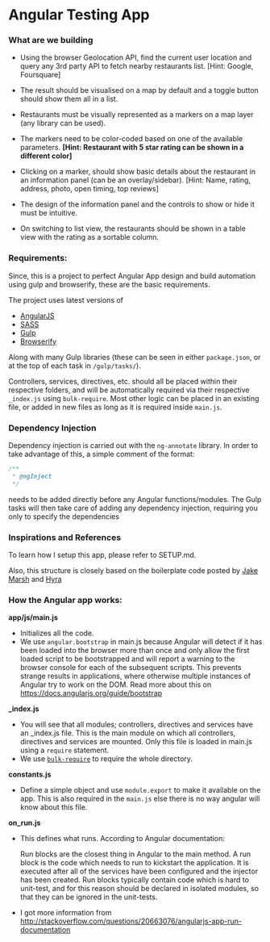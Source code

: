 # Angular Testing App

### What are we building

* Using the browser Geolocation API, find the current user location and query any 3rd party API to fetch nearby restaurants list. [Hint: Google, Foursquare]

* The result should be visualised on a map by default and a toggle button should show them all in a list.

* Restaurants must be visually represented as a markers on a map layer (any library can be used).

* The markers need to be color-coded based on one of the available parameters. __[Hint: Restaurant with 5 star rating can be shown in a different color]__

* Clicking on a marker, should show basic details about the restaurant in an information panel (can be an overlay/sidebar). [Hint: Name, rating, address, photo, open timing, top reviews]

* The design of the information panel and the controls to show or hide it must be intuitive.

* On switching to list view, the restaurants should be shown in a table view with the rating as a sortable column.

### Requirements:

Since, this is a project to perfect Angular App design and build automation using gulp and browserify, these are the basic requirements.

The project uses latest versions of

- [AngularJS](http://angularjs.org/)
- [SASS](http://sass-lang.com/)
- [Gulp](http://gulpjs.com/)
- [Browserify](http://browserify.org/)

Along with many Gulp libraries (these can be seen in either `package.json`, or at the top of each task in `/gulp/tasks/`).

Controllers, services, directives, etc. should all be placed within their respective folders, and will be automatically required via their respective `_index.js` using `bulk-require`. Most other logic can be placed in an existing file, or added in new files as long as it is required inside `main.js`.

### Dependency Injection


Dependency injection is carried out with the `ng-annotate` library. In order to take advantage of this, a simple comment of the format:

```javascript
/**
 * @ngInject
 */
```

needs to be added directly before any Angular functions/modules. The Gulp tasks will then take care of adding any dependency injection, requiring you only to specify the dependencies 

### Inspirations and References

To learn how I setup this app, please refer to SETUP.md.

Also, this structure is closely based on the boilerplate code posted by [Jake Marsh](https://github.com/jakemmarsh/angularjs-gulp-browserify-boilerplate) and [Hyra](https://github.com/Hyra/angular-gulp-browserify-livereload-boilerplate/tree/master/app/scripts)

### How the Angular app works:

**app/js/main.js**

* Initializes all the code. 
* We use `angular.bootstrap` in main.js because Angular will detect if it has been loaded into the browser more than once and only allow the first loaded script to be bootstrapped and will report a warning to the browser console for each of the subsequent scripts. This prevents strange results in applications, where otherwise multiple instances of Angular try to work on the DOM. Read more about this on https://docs.angularjs.org/guide/bootstrap

**_index.js**

* You will see that all modules; controllers, directives and services have an _index.js file. This is the main module on which all controllers, directives and services are mounted. Only this file is loaded in main.js using a `require` statement.
* We use [`bulk-require`](https://www.npmjs.com/package/bulk-require) to require the whole directory.

**constants.js**

* Define a simple object and use `module.export` to make it available on the app. This is also required in the `main.js` else there is no way angular will know about this file.

**on_run.js**

* This defines what runs. According to Angular documentation:

	Run blocks are the closest thing in Angular to the main method. A run block is the code which needs to run to kickstart the application. It is executed after all of the services have been configured and the injector has been created. Run blocks typically contain code which is hard to unit-test, and for this reason should be declared in isolated modules, so that they can be ignored in the unit-tests.

* I got more information from http://stackoverflow.com/questions/20663076/angularjs-app-run-documentation
